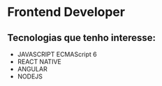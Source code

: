 # Frontend Developer
## Tecnologias que tenho interesse:
* JAVASCRIPT ECMAScript 6
* REACT NATIVE
* ANGULAR
* NODEJS